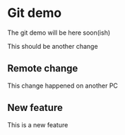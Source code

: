 # Git demo

The git demo will be here soon(ish)

This should be another change

## Remote change

This change happened on another PC

## New feature

This is a new feature
